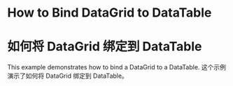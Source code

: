 # How to Bind DataGrid to DataTable
# 如何将 DataGrid 绑定到 DataTable

This example demonstrates how to bind a DataGrid to a DataTable.
这个示例演示了如何将 DataGrid 绑定到 DataTable。